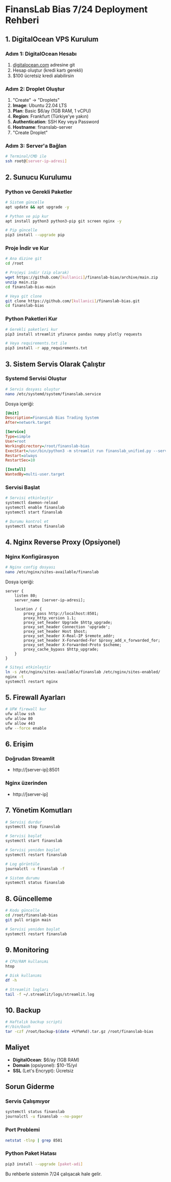 # FinansLab Bias 7/24 Deployment Rehberi

## 1. DigitalOcean VPS Kurulum

### Adım 1: DigitalOcean Hesabı
1. [digitalocean.com](https://digitalocean.com) adresine git
2. Hesap oluştur (kredi kartı gerekli)
3. $100 ücretsiz kredi alabilirsin

### Adım 2: Droplet Oluştur
1. "Create" → "Droplets"
2. **Image**: Ubuntu 22.04 LTS
3. **Plan**: Basic $6/ay (1GB RAM, 1 vCPU)
4. **Region**: Frankfurt (Türkiye'ye yakın)
5. **Authentication**: SSH Key veya Password
6. **Hostname**: finanslab-server
7. "Create Droplet"

### Adım 3: Server'a Bağlan
```bash
# Terminal/CMD ile
ssh root@[server-ip-adresi]
```

## 2. Sunucu Kurulumu

### Python ve Gerekli Paketler
```bash
# Sistem güncelle
apt update && apt upgrade -y

# Python ve pip kur
apt install python3 python3-pip git screen nginx -y

# Pip güncelle
pip3 install --upgrade pip
```

### Proje İndir ve Kur
```bash
# Ana dizine git
cd /root

# Projeyi indir (zip olarak)
wget https://github.com/[kullanici]/finanslab-bias/archive/main.zip
unzip main.zip
cd finanslab-bias-main

# Veya git clone
git clone https://github.com/[kullanici]/finanslab-bias.git
cd finanslab-bias
```

### Python Paketleri Kur
```bash
# Gerekli paketleri kur
pip3 install streamlit yfinance pandas numpy plotly requests

# Veya requirements.txt ile
pip3 install -r app_requirements.txt
```

## 3. Sistem Servis Olarak Çalıştır

### Systemd Servisi Oluştur
```bash
# Servis dosyası oluştur
nano /etc/systemd/system/finanslab.service
```

Dosya içeriği:
```ini
[Unit]
Description=FinansLab Bias Trading System
After=network.target

[Service]
Type=simple
User=root
WorkingDirectory=/root/finanslab-bias
ExecStart=/usr/bin/python3 -m streamlit run finanslab_unified.py --server.port 8501 --server.address 0.0.0.0
Restart=always
RestartSec=10

[Install]
WantedBy=multi-user.target
```

### Servisi Başlat
```bash
# Servisi etkinleştir
systemctl daemon-reload
systemctl enable finanslab
systemctl start finanslab

# Durumu kontrol et
systemctl status finanslab
```

## 4. Nginx Reverse Proxy (Opsiyonel)

### Nginx Konfigürasyon
```bash
# Nginx config dosyası
nano /etc/nginx/sites-available/finanslab
```

Dosya içeriği:
```nginx
server {
    listen 80;
    server_name [server-ip-adresi];

    location / {
        proxy_pass http://localhost:8501;
        proxy_http_version 1.1;
        proxy_set_header Upgrade $http_upgrade;
        proxy_set_header Connection 'upgrade';
        proxy_set_header Host $host;
        proxy_set_header X-Real-IP $remote_addr;
        proxy_set_header X-Forwarded-For $proxy_add_x_forwarded_for;
        proxy_set_header X-Forwarded-Proto $scheme;
        proxy_cache_bypass $http_upgrade;
    }
}
```

```bash
# Siteyi etkinleştir
ln -s /etc/nginx/sites-available/finanslab /etc/nginx/sites-enabled/
nginx -t
systemctl restart nginx
```

## 5. Firewall Ayarları

```bash
# UFW firewall kur
ufw allow ssh
ufw allow 80
ufw allow 443
ufw --force enable
```

## 6. Erişim

### Doğrudan Streamlit
- http://[server-ip]:8501

### Nginx üzerinden
- http://[server-ip]

## 7. Yönetim Komutları

```bash
# Servisi durdur
systemctl stop finanslab

# Servisi başlat
systemctl start finanslab

# Servisi yeniden başlat
systemctl restart finanslab

# Log görüntüle
journalctl -u finanslab -f

# Sistem durumu
systemctl status finanslab
```

## 8. Güncelleme

```bash
# Kodu güncelle
cd /root/finanslab-bias
git pull origin main

# Servisi yeniden başlat
systemctl restart finanslab
```

## 9. Monitoring

```bash
# CPU/RAM kullanımı
htop

# Disk kullanımı
df -h

# Streamlit logları
tail -f ~/.streamlit/logs/streamlit.log
```

## 10. Backup

```bash
# Haftalık backup scripti
#!/bin/bash
tar -czf /root/backup-$(date +%Y%m%d).tar.gz /root/finanslab-bias
```

## Maliyet
- **DigitalOcean**: $6/ay (1GB RAM)
- **Domain** (opsiyonel): $10-15/yıl
- **SSL** (Let's Encrypt): Ücretsiz

## Sorun Giderme

### Servis Çalışmıyor
```bash
systemctl status finanslab
journalctl -u finanslab --no-pager
```

### Port Problemi
```bash
netstat -tlnp | grep 8501
```

### Python Paket Hatası
```bash
pip3 install --upgrade [paket-adi]
```

Bu rehberle sistemin 7/24 çalışacak hale gelir.